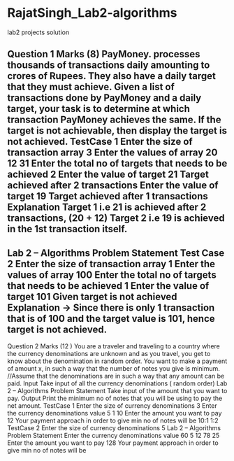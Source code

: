 # RajatSingh_Lab2-algorithms
lab2 projects solution


Question 1 Marks (8)
PayMoney. processes thousands of transactions daily amounting to crores of Rupees. They
also have a daily target that they must achieve. Given a list of transactions done by
PayMoney and a daily target, your task is to determine at which transaction PayMoney
achieves the same. If the target is not achievable, then display the target is not achieved.
TestCase 1
Enter the size of transaction array
3
Enter the values of array
20 12 31
Enter the total no of targets that needs to be achieved
2
Enter the value of target
21
Target achieved after 2 transactions
Enter the value of target
19
Target achieved after 1 transactions
Explanation
Target 1 i.e 21 is achieved after 2 transactions, (20 + 12)
Target 2 i.e 19 is achieved in the 1st transaction itself.
-------------------------------------------------------
Lab 2 – Algorithms Problem Statement
Test Case 2
Enter the size of transaction array
1
Enter the values of array
100
Enter the total no of targets that needs to be achieved
1
Enter the value of target
101
Given target is not achieved
Explanation → Since there is only 1 transaction that is of 100 and the target value is 101,
hence target is not achieved.
-----------------------------------------------------------------------------------------------------------
Question 2 Marks (12 )
You are a traveler and traveling to a country where the currency denominations are
unknown and as you travel, you get to know about the denomination in random order.
You want to make a payment of amount x, in such a way that the number of notes you give
is minimum.
//Assume that the denominations are in such a way that any amount can be paid.
Input
Take input of all the currency denominations ( random order)
Lab 2 – Algorithms Problem Statement
Take input of the amount that you want to pay.
Output
Print the minimum no of notes that you will be using to pay the net amount.
TestCase 1
Enter the size of currency denominations
3
Enter the currency denominations value
5
1
10
Enter the amount you want to pay
12
Your payment approach in order to give min no of notes will be
10:1
1:2
TestCase 2
Enter the size of currency denominations
5
Lab 2 – Algorithms Problem Statement
Enter the currency denominations value
60
5
12
78
25
Enter the amount you want to pay
128
Your payment approach in order to give min no of notes will be

